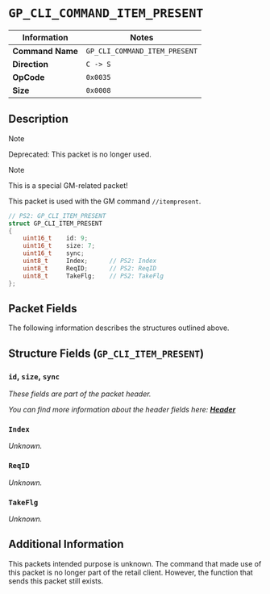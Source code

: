 # `GP_CLI_COMMAND_ITEM_PRESENT`

| Information               | Notes |
|---                        |---    |
| **Command Name**          | `GP_CLI_COMMAND_ITEM_PRESENT` |
| **Direction**             | `C -> S` |
| **OpCode**                | `0x0035` |
| **Size**                  | `0x0008` |

## Description

> [!NOTE]
> Deprecated: This packet is no longer used.

> [!NOTE]
> This is a special GM-related packet!

This packet is used with the GM command `//itempresent`.

```cpp
// PS2: GP_CLI_ITEM_PRESENT
struct GP_CLI_ITEM_PRESENT
{
    uint16_t    id: 9;
    uint16_t    size: 7;
    uint16_t    sync;
    uint8_t     Index;      // PS2: Index
    uint8_t     ReqID;      // PS2: ReqID
    uint8_t     TakeFlg;    // PS2: TakeFlg
};
```

## Packet Fields

The following information describes the structures outlined above.

## Structure Fields (`GP_CLI_ITEM_PRESENT`)

### `id`, `size`, `sync`

_These fields are part of the packet header._

_You can find more information about the header fields here: [**Header**](/world/HEADER.md)_

### `Index`

_Unknown._

### `ReqID`

_Unknown._

### `TakeFlg`

_Unknown._

## Additional Information

This packets intended purpose is unknown. The command that made use of this packet is no longer part of the retail client. However, the function that sends this packet still exists.
